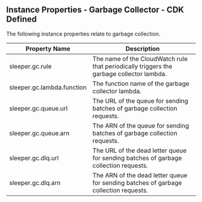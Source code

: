 ## Instance Properties - Garbage Collector - CDK Defined

The following instance properties relate to garbage collection.

| Property Name              | Description                                                                              |
|----------------------------|------------------------------------------------------------------------------------------|
| sleeper.gc.rule            | The name of the CloudWatch rule that periodically triggers the garbage collector lambda. |
| sleeper.gc.lambda.function | The function name of the garbage collector lambda.                                       |
| sleeper.gc.queue.url       | The URL of the queue for sending batches of garbage collection requests.                 |
| sleeper.gc.queue.arn       | The ARN of the queue for sending batches of garbage collection requests.                 |
| sleeper.gc.dlq.url         | The URL of the dead letter queue for sending batches of garbage collection requests.     |
| sleeper.gc.dlq.arn         | The ARN of the dead letter queue for sending batches of garbage collection requests.     |
